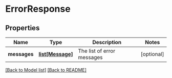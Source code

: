 # ErrorResponse

## Properties

Name | Type | Description | Notes
------------ | ------------- | ------------- | -------------
**messages** | [**list[Message]**](Message.md) | The list of error messages | [optional] 

[[Back to Model list]](../README.md#documentation-for-models) [[Back to README]](../README.md)

